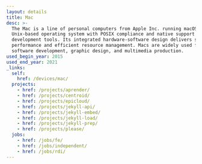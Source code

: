 ```yaml
---
layout: details
title: Mac
desc: >-
  The Mac is a line of personal computers from Apple Inc. running macOS, a
  Unix-based operating system with POSIX compliance and native support for
  development tools. Its integrated hardware-software design delivers stable
  performance and efficient resource management. Macs are widely used for
  software development, graphic design, and multimedia production.
used_begin_year: 2015
used_end_year: 2021
_links:
  self:
    href: /devices/mac/
  projects:
    - href: /projects/aprender/
    - href: /projects/centroid/
    - href: /projects/epicloud/
    - href: /projects/jekyll-api/
    - href: /projects/jekyll-embed/
    - href: /projects/jekyll-load/
    - href: /projects/jekyll-prep/
    - href: /projects/please/
  jobs:
    - href: /jobs/fe/
    - href: /jobs/independent/
    - href: /jobs/rdi/
---
```

